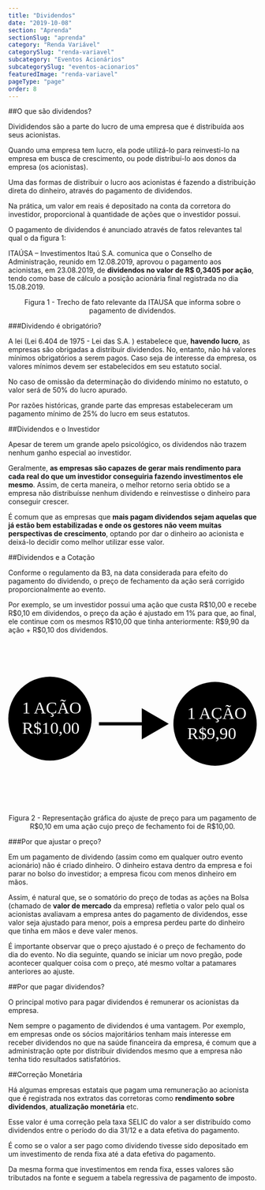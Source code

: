 ```yaml
---
title: "Dividendos"
date: "2019-10-08"
section: "Aprenda"
sectionSlug: "aprenda"
category: "Renda Variável"
categorySlug: "renda-variavel"
subcategory: "Eventos Acionários"
subcategorySlug: "eventos-acionarios"
featuredImage: "renda-variavel"
pageType: "page"
order: 8
---
```


##O que são dividendos?

Divididendos são a parte do lucro de uma empresa que é distribuída aos seus acionistas.

Quando uma empresa tem lucro, ela pode utilizá-lo para reinvesti-lo na empresa em busca de crescimento, ou pode distribuí-lo aos donos da empresa (os acionistas).

Uma das formas de distribuir o lucro aos acionistas é fazendo a distribuição direta do dinheiro, através do pagamento de dividendos.

Na prática, um valor em reais é depositado na conta da corretora do investidor, proporcional à quantidade de ações que o investidor possui.

O pagamento de dividendos é anunciado através de fatos relevantes tal qual o da figura 1:

<div class="citacao" id="figura1">

ITAÚSA – Investimentos Itaú S.A. comunica que o Conselho de Administração, reunido em 12.08.2019, aprovou o pagamento aos acionistas, em 23.08.2019, de **dividendos no valor de R$ 0,3405 por ação**, tendo como base de cálculo a posição
acionária final registrada no dia 15.08.2019.


</div>

<p class="legenda" style="text-align:center;">Figura 1 - Trecho de fato relevante da ITAUSA que informa sobre o pagamento de dividendos.</p>

###Dividendo é obrigatório?

A lei (Lei 6.404 de 1975 - Lei das S.A. ) estabelece que, **havendo lucro**, as empresas são obrigadas a distribuir dividendos. No, entanto, não há valores mínimos obrigatórios a serem pagos. Caso seja de interesse da empresa, os valores mínimos devem ser estabelecidos em seu estatuto social.

No caso de omissão da determinação do dividendo mínimo no estatuto, o valor será de 50% do lucro apurado.

Por razões históricas, grande parte das empresas estabeleceram um pagamento mínimo de 25% do lucro em seus estatutos.


##Dividendos e o Investidor

Apesar de terem um grande apelo psicológico, os dividendos não trazem nenhum ganho especial ao investidor.

Geralmente, **as empresas são capazes de gerar mais rendimento para cada real do que um investidor conseguiria fazendo investimentos ele mesmo**. Assim, de certa maneira, o melhor retorno seria obtido se a empresa não distribuísse nenhum dividendo e reinvestisse o dinheiro para conseguir crescer.

É comum que as empresas que **mais pagam dividendos sejam aquelas que já estão bem estabilizadas e onde os gestores não veem muitas perspectivas de crescimento**, optando por dar o dinheiro ao acionista e deixá-lo decidir como melhor utilizar esse valor.

##Dividendos e a Cotação

Conforme o regulamento da B3, na data considerada para efeito do pagamento do dividendo, o preço de fechamento da ação será corrigido proporcionalmente ao evento.

Por exemplo, se um investidor possui uma ação que custa R\$10,00 e recebe R\$0,10 em dividendos, o preço da ação é ajustado em 1% para que, ao final, ele continue com os mesmos R\$10,00 que tinha anteriormente: R\$9,90 da ação + R\$0,10 dos dividendos.

<div style="text-align:center;">

<svg viewBox="0 0 300 200" class="svg-vertical-limit" preserveAspectRatio="xMidYMax meet" id="figura2">
<style type="text/css">
	.st0dividendos{fill:#FFFFFF;}
	.st1dividendos{font-family:'MyriadPro-Regular';}
	.st2dividendos{font-size:20.3493px;}
	.st3dividendos{fill:none;}
</style>
<g>
	<ellipse cx="249.7" cy="100" rx="50.3" ry="50.6"/>
	<text transform="matrix(1 0 0 1 216.0309 93.7627)" class="st0dividendos st1dividendos st2dividendos">1 AÇÃO</text>
	<text transform="matrix(1 0 0 1 216.0309 118.1627)" class="st0dividendos st1dividendos st2dividendos">R$9,90</text>
</g>
<g>
	<ellipse cx="50.3" cy="93.8" rx="50.3" ry="50.6"/>
	<text transform="matrix(1 0 0 1 16.6309 87.5254)" class="st0dividendos st1dividendos st2dividendos">1 AÇÃO</text>
	<text transform="matrix(1 0 0 1 16.6309 111.9254)" class="st0dividendos st1dividendos st2dividendos">R$10,00</text>
</g>
<polygon points="193.8,100 161.2,81.2 161.2,98.1 109.5,98.1 109.5,101.9 161.2,101.9 161.2,118.8 "/>
<rect x="-25.3" y="452" class="st3dividendos" width="2.7" height="42.7"/>
</svg>

</div>


<p class="legenda" style="text-align:center;">Figura 2 - Representação gráfica do ajuste de preço para um pagamento de R$0,10 em uma ação cujo preço de fechamento foi de R$10,00.</p>

###Por que ajustar o preço?

Em um pagamento de dividendo (assim como em qualquer outro evento acionário) não é criado dinheiro. O dinheiro estava dentro da empresa e foi parar no bolso do investidor; a empresa ficou com menos dinheiro em mãos.

Assim, é natural que, se o somatório do preço de todas as ações na Bolsa (chamado de **valor de mercado** da empresa) refletia o valor pelo qual os acionistas avaliavam a empresa antes do pagamento de dividendos, esse valor seja ajustado para menor, pois a empresa perdeu parte do dinheiro que tinha em mãos e deve valer menos.

É importante observar que o preço ajustado é o preço de fechamento do dia do evento. No dia seguinte, quando se iniciar um novo pregão, pode acontecer qualquer coisa com o preço, até mesmo voltar a patamares anteriores ao ajuste.

##Por que pagar dividendos?

O principal motivo para pagar dividendos é remunerar os acionistas da empresa.

Nem sempre o pagamento de dividendos é uma vantagem. Por exemplo, em empresas onde os sócios majoritários tenham mais interesse em receber dividendos no que na saúde financeira da empresa, é comum que a administração opte por distribuir dividendos mesmo que a empresa não tenha tido resultados satisfatórios. 

##Correção Monetária

Há algumas empresas estatais que pagam uma remuneração ao acionista que é registrada nos extratos das corretoras como **rendimento sobre dividendos**, **atualização monetária** etc.

Esse valor é uma correção pela taxa SELIC do valor a ser distribuído como dividendos entre o período do dia 31/12 e a data efetiva do pagamento.

É como se o valor a ser pago como dividendo tivesse sido depositado em um investimento de renda fixa até a data efetiva do pagamento.

Da mesma forma que investimentos em renda fixa, esses valores são tributados na fonte e seguem a tabela regressiva de pagamento de imposto.